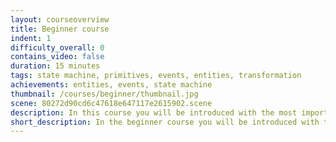 ```yaml
---
layout: courseoverview
title: Beginner course
indent: 1
difficulty_overall: 0
contains_video: false
duration: 15 minutes
tags: state machine, primitives, events, entities, transformation
achievements: entities, events, state machine
thumbnail: /courses/beginner/thumbnail.jpg
scene: 80272d90cd6c47618e647117e2615902.scene
description: In this course you will be introduced with the most important parts of Goo Create. At the end of this course you will have a 3D moon landscape that contains interactivity, animations and much more. Check out the final scene below!
short_description: In the beginner course you will be introduced with the most important parts of Goo Create. It is strongly recommended to follow this course before starting with other courses and tutorials.
---
```

